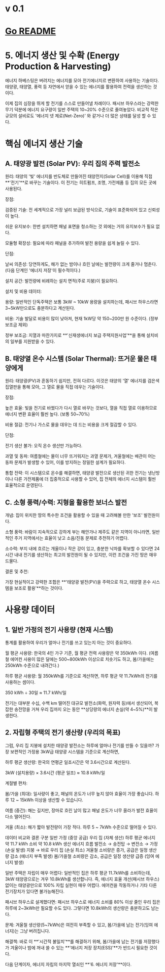# v 0.1

# [Go README](https://github.com/choicopy-epub/Project-Ark/blob/main/README.md)

# 5. 에너지 생산 및 수확 (Energy Production & Harvesting)
에너지 하베스팅은 버려지는 에너지를 모아 전기에너지르 변환하여 사용하는 기술이다.
태양광, 태양열, 풍력 등 자연에서 얻을 수 있는 에너지를 활용하여 전력을 생산하는 것이다.

이제 집의 심장을 뛰게 할 전기를 스스로 만들어낼 차례이다.
패시브 하우스라는 강력한 무기 덕분에 에너지 요구량이 일반 주택의 10~20% 수준으로 줄여놓았다.
비교적 작은 규모의 설비로도 '에너지 넷 제로(Net-Zero)' 와 같거나 더 많은 상태를 달성 할 수 있다.

# 핵심 에너지 생산 기술
## A. 태양광 발전 (Solar PV): 우리 집의 주력 발전소
원리: 태양의 '빛' 에너지를 반도체로 만들어진 태양전지(Solar Cell)를 이용해 직접 **'전기'**로 바꾸는 기술이다. 이 전기는 히트펌프, 조명, 가전제품 등 집의 모든 곳에 사용된다.

장점:

검증된 기술: 전 세계적으로 가장 널리 보급된 방식으로, 기술이 표준화되어 있고 신뢰성이 높다.

쉬운 유지보수: 한번 설치하면 패널 표면을 청소하는 것 외에는 거의 유지보수가 필요 없다.

모듈형 확장성: 필요에 따라 패널을 추가하여 발전 용량을 쉽게 늘릴 수 있다.

단점:

날씨 의존성: 당연하게도, 해가 없는 밤이나 흐린 날에는 발전량이 크게 줄거나 멈춘다. (다음 단계인 '에너지 저장'이 필수적이다.)

설치 공간: 발전량에 비례하는 설치 면적(주로 지붕)이 필요하다.

설치 및 비용 데이터:

용량: 일반적인 단독주택은 보통 3kW ~ 10kW 용량을 설치하는데, 패시브 하우스라면 3~5kW만으로도 충분하다고 계산된다.

비용: 기술 발달로 비용이 많이 낮아져, 현재 1kW당 약 150~200만 원 수준이다. (정부 보조금 제외)

정부 보조금: 지열과 마찬가지로 **'신재생에너지 보급 주택지원사업'**을 통해 설치비의 일부를 지원받을 수 있다.

## B. 태양열 온수 시스템 (Solar Thermal): 뜨거운 물은 태양에게
원리: 태양광(PV)과 혼동하기 쉽지만, 전혀 다르다. 이것은 태양의 '열' 에너지를 검은색 집열판을 통해 모아, 그 열로 물을 직접 데우는 기술이다.

장점:

높은 효율: 빛을 전기로 바꿨다가 다시 열로 바꾸는 것보다, 열을 직접 열로 이용하므로 에너지 변환 효율이 훨씬 높다. (보통 50~70%)

비용 절감: 전기나 가스로 물을 데우는 데 드는 비용을 크게 절감할 수 있다.

단점:

전기 생산 불가: 오직 온수 생산만 가능하다.

과열 및 동파: 여름철에는 물이 너무 뜨거워지는 과열 문제가, 겨울철에는 배관이 어는 동파 문제가 발생할 수 있어, 이를 방지하는 정밀한 설계가 필요하다.

통합 전략: 이 시스템으로 온수를 해결하면, 태양광 발전으로 생산된 귀한 전기는 냉난방이나 다른 가전제품에 더 집중적으로 사용할 수 있어, 집 전체의 에너지 시스템이 훨씬 효율적으로 운영된다.

## C. 소형 풍력/수력: 지형을 활용한 보너스 발전
개념: 집이 위치한 땅의 특수한 조건을 활용할 수 있을 때 고려해볼 만한 '보조' 발전원이다.

소형 풍력: 바람이 지속적으로 강하게 부는 해안가나 제주도 같은 지역이 아니라면, 일반적인 주거 지역에서는 효율이 낮고 소음/진동 문제로 추천하기 어렵다.

소수력: 부지 내에 흐르는 개울이나 작은 강이 있고, 충분한 낙차를 확보할 수 있다면 24시간 내내 전기를 생산하는 최고의 발전원이 될 수 있지만, 이런 조건을 가진 땅은 매우 드물다.

결론 및 추천:

가장 현실적이고 강력한 조합은 **'태양광 발전(PV)을 주력으로 하고, 태양열 온수 시스템을 보조로 활용'**하는 것이다.

# 사용량 데이터

## 1. 일반 가정의 전기 사용량 (현재 시스템)
통계를 활용하여 우리가 얼마나 전기를 쓰고 있는지 아는 것이 중요하다.

월 평균 사용량: 한국의 4인 가구 기준, 월 평균 전력 사용량은 약 350kWh 이다. (여름철 에어컨 사용이 많은 달에는 500~800kWh 이상으로 치솟기도 하고, 봄/가을에는 250kWh 수준으로 내려간다.)

하루 평균 사용량: 월 350kWh를 기준으로 계산하면, 하루 평균 약 11.7kWh의 전기를 사용하는 셈이다.

350 kWh ÷ 30일 ≈ 11.7 kWh/일

전기는 대부분 수십, 수백 km 떨어진 대규모 발전소(화력, 원자력 등)에서 생산되어, 복잡한 송전망을 거쳐 우리 집까지 오는 동안 **상당량의 에너지 손실(약 4~5%)**이 발생한다.

## 2. 자립형 주택의 전기 생산량 (우리의 목표)
그럼, 우리 집 지붕에 설치한 태양광 발전소는 하루에 얼마나 전기를 만들 수 있을까? 가장 보편적인 가정용 3kW급 태양광 시스템을 기준으로 계산하면,

하루 평균 생산량: 한국의 연평균 일조시간은 약 3.6시간으로 계산된다.

3kW (설치용량) × 3.6시간 (평균 일조) ≈ 10.8 kWh/일

계절별 편차:

봄/가을 (최대): 일사량이 좋고, 패널의 온도가 너무 높지 않아 효율이 가장 좋습니다. 하루 12 ~ 15kWh 이상을 생산할 수 있습니다.

여름 (중간): 해는 길지만, 장마로 흐린 날이 많고 패널 온도가 너무 올라가 발전 효율이 다소 떨어진다.

겨울 (최소): 해가 짧아 발전량이 가장 적다. 하루 5 ~ 7kWh 수준으로 떨어질 수 있다.

데이터 비교와 결론
구분	일반 가정 (중앙 공급)	우리 집 (자체 생산)
하루 평균 에너지	약 11.7 kWh 소비	약 10.8 kWh 생산
에너지 흐름	발전소 → 송전탑 → 변전소 → 가정 (손실 발생)	지붕 → 바로 우리 집 (손실 최소)
겨울철	소비량은 증가, 공급은 일정	생산량 감소 (에너지 부족 발생)
봄/가을철	소비량은 감소, 공급은 일정	생산량 급증 (잉여 에너지 발생)

일반 주택은 자립이 매우 어렵다: 일반적인 집은 하루 평균 11.7kWh를 소비하는데, 3kW 태양광으로는 겨우 10.8kWh를 생산합니다. 즉, 에너지 효율 개선(패시브 하우스) 없이는 태양광만으로 100% 자립 실현이 매우 어렵다. 에어컨을 작동하거나 기타 다른 전기장치가 있다면 불가능해진다.

패시브 하우스로 설계했다면: 패시브 하우스로 에너지 소비를 80% 이상 줄인 우리 집은 하루에 2~3kWh만 필요할 수도 있다. 그렇다면 10.8kWh의 생산량은 충분하고도 남는다.

문제: 겨울철 생산량(5~7kWh)은 여전히 부족할 수 있고, 봄/가을에 남는 전기(잉여 에너지)는 그냥 버려집니다.

해결책: 바로 이 **'시간적 불일치'**를 해결하기 위해, 봄/가을에 남는 전기를 저장했다가 겨울이나 밤에 꺼내 쓸 수 있는 **'에너지 저장 장치(ESS)'**가 반드시 필요한 것이다.


다음 단계이자, 에너지 자립의 마지막 열쇠인 **'6. 에너지 저장'**이다.
